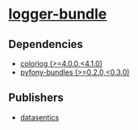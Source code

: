 # [logger-bundle](https://pypi.org/project/logger-bundle)

## Dependencies
- [colorlog (>=4.0.0,<4.1.0)](packages/c/colorlog.md)
- [pyfony-bundles (>=0.2.0,<0.3.0)](packages/p/pyfony-bundles.md)



## Publishers
- [datasentics](https://pypi.org/user/datasentics)

